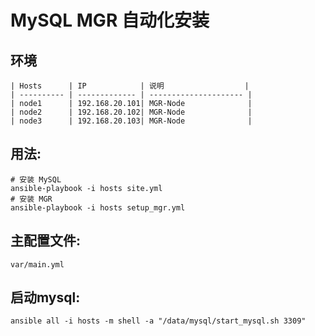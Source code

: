 # MySQL MGR 自动化安装

## 环境
```
| Hosts      | IP            | 说明                  |
| ---------- | ------------- | --------------------- |
| node1      | 192.168.20.101| MGR-Node              |
| node2      | 192.168.20.102| MGR-Node              |
| node3      | 192.168.20.103| MGR-Node              |
```
## 用法:

	# 安装 MySQL
	ansible-playbook -i hosts site.yml
	# 安装 MGR
	ansible-playbook -i hosts setup_mgr.yml

## 主配置文件:

    var/main.yml

## 启动mysql:

	ansible all -i hosts -m shell -a "/data/mysql/start_mysql.sh 3309"
